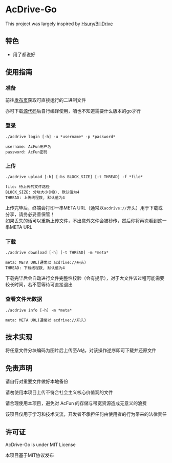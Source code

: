 # AcDrive-Go  

This project was largely inspired by [Hsury/BiliDrive](https://github.com/Hsury/BiliDrive)  


## 特色

- 用了都说好

## 使用指南

### 准备

前往[发布页](https://github.com/Si-Huan/AcDrive/releases/latest)获取可直接运行的二进制文件

亦可下载[源代码](https://github.com/Si-Huan/AcDrive/archive/master.zip)后自行编译使用，咱也不知道需要什么版本的go才行

### 登录

```
./acdrive login [-h] -u *username* -p *password*

username: AcFun用户名
password: AcFun密码
```

### 上传

```
./acdrive upload [-h] [-bs BLOCK_SIZE] [-t THREAD] -f *file*

file: 待上传的文件路径
BLOCK_SIZE: 分块大小(MB), 默认值为4
THREAD: 上传线程数, 默认值为4
```

上传完毕后，终端会打印一串META URL（通常以`acdrive://`开头）用于下载或分享，请务必妥善保管！  
如果丢失的话可以重新上传文件，不出意外文件会被秒传，然后你将再次看到这一串META URL  

### 下载

```
./acdrive download [-h] [-t THREAD] -m *meta*

meta: META URL(通常以 acdrive://开头)
THREAD: 下载线程数, 默认值为4
```

下载完毕后会自动进行文件完整性校验（会有提示），对于大文件该过程可能需要较长时间，若不愿等待可直接退出

### 查看文件元数据

```
./acdrive info [-h] -m *meta*

meta: META URL(通常以 acdrive://开头)
```


## 技术实现

将任意文件分块编码为图片后上传至A站，对该操作逆序即可下载并还原文件


## 免责声明

请自行对重要文件做好本地备份

请勿使用本项目上传不符合社会主义核心价值观的文件

请合理使用本项目，避免对 AcFun 的存储与带宽资源造成无意义的浪费

该项目仅用于学习和技术交流，开发者不承担任何由使用者的行为带来的法律责任

## 许可证

AcDrive-Go is under MIT License

本项目基于MIT协议发布
